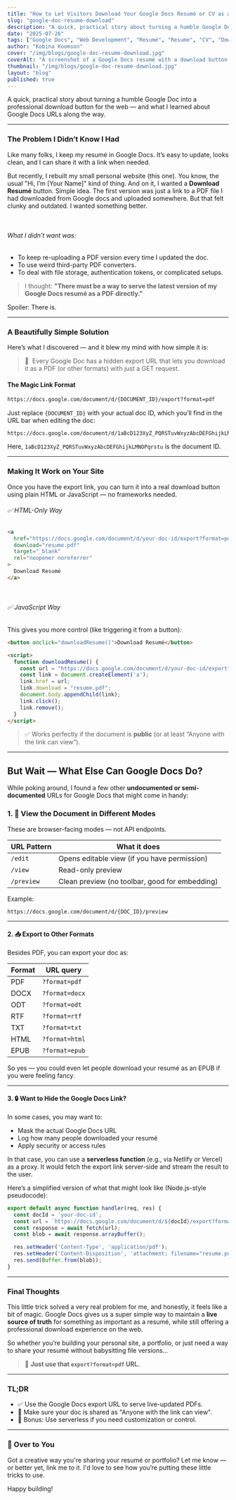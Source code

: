 ```yaml
---
title: "How to Let Visitors Download Your Google Docs Resumé or CV as a PDF on the Web"
slug: "google-doc-resume-download"
description: "A quick, practical story about turning a humble Google Doc into a professional download button for the web — and what I learned about Google Docs URLs along the way."
date: "2025-07-26"
tags: ["Google Docs", "Web Development", "Resumé", "Resume", "CV", "Download Button", "HTML", "JavaScript"]
author: "Kobina Koomson"
cover: "/img/blogs/google-doc-resume-download.jpg"
coverAlt: "A screenshot of a Google Docs resumé with a download button overlay."
thumbnail: "/img/blogs/google-doc-resume-download.jpg"
layout: "blog"
published: true
---
```



A quick, practical story about turning a humble Google Doc into a professional download button for the web — and what I learned about Google Docs URLs along the way.

---

### The Problem I Didn’t Know I Had

Like many folks, I keep my resumé in Google Docs. It’s easy to update, looks clean, and I can share it with a link when needed.

But recently, I rebuilt my small personal website (this one). You know, the usual "Hi, I’m [Your Name]" kind of thing. And on it, I wanted a **Download Resumé** button. Simple idea.
The first version was just a link to a PDF file I had downloaded from Google docs and uploaded somewhere. But that felt clunky and outdated. I wanted something better.

<br/>

###### What I *didn’t* want was:

- To keep re-uploading a PDF version every time I updated the doc.
- To use weird third-party PDF converters.
- To deal with file storage, authentication tokens, or complicated setups.

>I thought: **"There must be a way to serve the latest version of my Google Docs resumé as a PDF directly."**

Spoiler: There is.

---

### A Beautifully Simple Solution

Here’s what I discovered — and it blew my mind with how simple it is:

>📎&nbsp; Every Google Doc has a hidden export URL that lets you download it as a PDF (or other formats) with just a GET request.

#### The Magic Link Format

```bash
https://docs.google.com/document/d/{DOCUMENT_ID}/export?format=pdf
```

Just replace `{DOCUMENT_ID}` with your actual doc ID, which you’ll find in the URL bar when editing the doc:

```
https://docs.google.com/document/d/1aBcD123XyZ_PQRSTuvWxyzAbcDEFGhijkLMNOPqrstu/edit
```

Here, `1aBcD123XyZ_PQRSTuvWxyzAbcDEFGhijkLMNOPqrstu` is the document ID.

---

### Making It Work on Your Site

Once you have the export link, you can turn it into a real download button using plain HTML or JavaScript — no frameworks needed.

###### ✅ HTML-Only Way

```html
<a 
  href="https://docs.google.com/document/d/your-doc-id/export?format=pdf"
  download="resume.pdf"
  target="_blank"
  rel="noopener noreferrer"
>
  Download Resumé
</a>
```
<br/>

###### ✅ JavaScript Way

This gives you more control (like triggering it from a button):

```html
<button onclick="downloadResume()">Download Resumé</button>

<script>
  function downloadResume() {
    const url = "https://docs.google.com/document/d/your-doc-id/export?format=pdf";
    const link = document.createElement('a');
    link.href = url;
    link.download = "resume.pdf";
    document.body.appendChild(link);
    link.click();
    link.remove();
  }
</script>
```

> ✅ Works perfectly if the document is **public** (or at least “Anyone with the link can view”).

---

## But Wait — What Else Can Google Docs Do?

While poking around, I found a few other **undocumented or semi-documented** URLs for Google Docs that might come in handy:

### 1. 📄 View the Document in Different Modes

These are browser-facing modes — not API endpoints.

| URL Pattern | What it does |
|-------------|--------------|
| `/edit`     | Opens editable view (if you have permission) |
| `/view`     | Read-only preview |
| `/preview`  | Clean preview (no toolbar, good for embedding) |

Example:

```
https://docs.google.com/document/d/{DOC_ID}/preview
```

---

#### 2. 📥 Export to Other Formats

Besides PDF, you can export your doc as:

| Format | URL query |
|--------|-----------|
| PDF    | `?format=pdf` |
| DOCX   | `?format=docx` |
| ODT    | `?format=odt` |
| RTF    | `?format=rtf` |
| TXT    | `?format=txt` |
| HTML   | `?format=html` |
| EPUB   | `?format=epub` |

So yes — you could even let people download your resumé as an EPUB if you were feeling fancy.

---

#### 3. 🔒 Want to Hide the Google Docs Link?

In some cases, you may want to:

- Mask the actual Google Docs URL
- Log how many people downloaded your resumé
- Apply security or access rules

In that case, you can use a **serverless function** (e.g., via Netlify or Vercel) as a proxy. It would fetch the export link server-side and stream the result to the user.

Here’s a simplified version of what that might look like (Node.js-style pseudocode):

```js
export default async function handler(req, res) {
  const docId = 'your-doc-id';
  const url = `https://docs.google.com/document/d/${docId}/export?format=pdf`;
  const response = await fetch(url);
  const blob = await response.arrayBuffer();

  res.setHeader('Content-Type', 'application/pdf');
  res.setHeader('Content-Disposition', 'attachment; filename="resume.pdf"');
  res.send(Buffer.from(blob));
}
```

---

### Final Thoughts

This little trick solved a very real problem for me, and honestly, it feels like a bit of magic. Google Docs gives us a super simple way to maintain a **live source of truth** for something as important as a resumé, while still offering a professional download experience on the web.

So whether you’re building your personal site, a portfolio, or just need a way to share your resumé without babysitting file versions…

> 📎 **Just use that `export?format=pdf` URL.**

---

### TL;DR

- ✅ Use the Google Docs export URL to serve live-updated PDFs.
- 📎 Make sure your doc is shared as "Anyone with the link can view".
- 🧩 Bonus: Use serverless if you need customization or control.

---

### 👋 Over to You

Got a creative way you're sharing your resumé or portfolio? Let me know — or better yet, link me to it. I'd love to see how you’re putting these little tricks to use.

Happy building!
